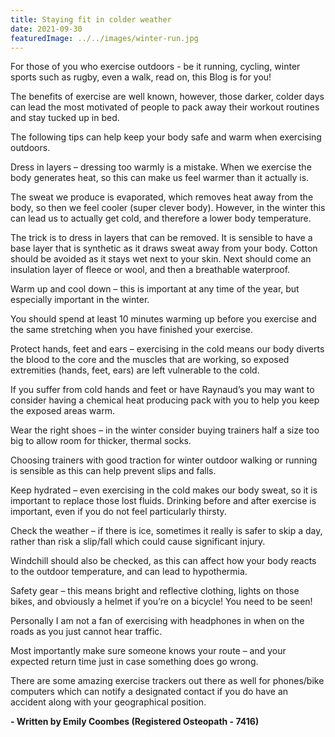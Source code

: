 ```yaml
---
title: Staying fit in colder weather
date: 2021-09-30
featuredImage: ../../images/winter-run.jpg
---
```


For those of you who exercise outdoors -  be it running, cycling, winter sports such as rugby, even a walk, read on, this Blog is for you!

The benefits of exercise are well known, however, those darker, colder days can lead the most motivated of people to pack away their workout routines and stay tucked up in bed. 

The following tips can help keep your body safe and warm when exercising outdoors.

Dress in layers – dressing too warmly is a mistake. When we exercise the body generates heat, so this can make us feel warmer than it actually is. 

The sweat we produce is evaporated, which removes heat away from the body, so then we feel cooler (super clever body). However, in the winter this can lead us to actually get cold, and therefore a lower body temperature. 

The trick is to dress in layers that can be removed. It is sensible to have a base layer that is synthetic as it draws sweat away from your body. Cotton should be avoided as it stays wet next to your skin. Next should come an insulation layer of fleece or wool, and then a breathable waterproof. 

Warm up and cool down – this is important at any time of the year, but especially important in the winter. 

You should spend at least 10 minutes warming up before you exercise and the same stretching when you have finished your exercise. 

Protect hands, feet and ears – exercising in the cold means our body diverts the blood to the core and the muscles that are working, so exposed extremities (hands, feet, ears) are left vulnerable to the cold. 

If you suffer from cold hands and feet or have Raynaud’s you may want to consider having a chemical heat producing pack  with you to help you keep the exposed areas warm. 

Wear the right shoes – in the winter consider buying trainers half a size too big to allow room for thicker, thermal socks. 

Choosing trainers with good traction for winter outdoor walking or running is sensible as this can help prevent slips and falls. 

Keep hydrated – even exercising in the cold makes our body sweat, so it is important to replace those lost fluids. Drinking before and after exercise is important, even if you do not feel particularly thirsty. 

Check the weather – if there is ice, sometimes it really is safer to skip a day, rather than risk a slip/fall which could cause significant injury. 

Windchill should also be checked, as this can affect how your body reacts to the outdoor temperature, and can lead to hypothermia. 

Safety gear – this means bright and reflective clothing, lights on those bikes, and obviously a helmet if you’re on a bicycle! You need to be seen! 

Personally I am not a fan of exercising with headphones in when on the roads as you just cannot hear traffic. 

Most importantly make sure someone knows your route – and your expected return time just in case something does go wrong. 

There are some amazing exercise trackers out there as well for phones/bike computers which can notify a designated contact if you do have an accident along with your geographical position.

<strong>- Written by Emily Coombes (Registered Osteopath - 7416)</strong>